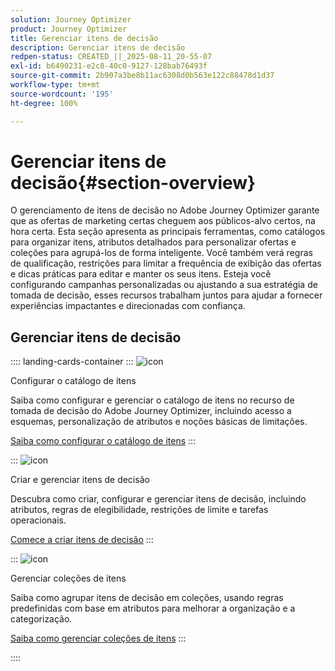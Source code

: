 ```yaml
---
solution: Journey Optimizer
product: Journey Optimizer
title: Gerenciar itens de decisão
description: Gerenciar itens de decisão
redpen-status: CREATED_||_2025-08-11_20-55-07
exl-id: b6490231-e2c8-40c0-9127-128bab76493f
source-git-commit: 2b907a3be8b11ac6308d0b563e122c88478d1d37
workflow-type: tm+mt
source-wordcount: '195'
ht-degree: 100%

---
```


# Gerenciar itens de decisão{#section-overview}

O gerenciamento de itens de decisão no Adobe Journey Optimizer garante que as ofertas de marketing certas cheguem aos públicos-alvo certos, na hora certa. Esta seção apresenta as principais ferramentas, como catálogos para organizar itens, atributos detalhados para personalizar ofertas e coleções para agrupá-los de forma inteligente. Você também verá regras de qualificação, restrições para limitar a frequência de exibição das ofertas e dicas práticas para editar e manter os seus itens. Esteja você configurando campanhas personalizadas ou ajustando a sua estratégia de tomada de decisão, esses recursos trabalham juntos para ajudar a fornecer experiências impactantes e direcionadas com confiança.

## Gerenciar itens de decisão

:::: landing-cards-container
:::
![icon](https://cdn.experienceleague.adobe.com/icons/gear.svg?lang=pt-BR)

Configurar o catálogo de itens

Saiba como configurar e gerenciar o catálogo de itens no recurso de tomada de decisão do Adobe Journey Optimizer, incluindo acesso a esquemas, personalização de atributos e noções básicas de limitações.

[Saiba como configurar o catálogo de itens](../using/experience-decisioning/catalogs.md)
:::

:::
![icon](https://cdn.experienceleague.adobe.com/icons/list-check.svg?lang=pt-BR)

Criar e gerenciar itens de decisão

Descubra como criar, configurar e gerenciar itens de decisão, incluindo atributos, regras de elegibilidade, restrições de limite e tarefas operacionais.

[Comece a criar itens de decisão](../using/experience-decisioning/items.md)
:::

:::
![icon](https://cdn.experienceleague.adobe.com/icons/puzzle-piece.svg?lang=pt-BR)

Gerenciar coleções de itens

Saiba como agrupar itens de decisão em coleções, usando regras predefinidas com base em atributos para melhorar a organização e a categorização.

[Saiba como gerenciar coleções de itens](../using/experience-decisioning/collections.md)
:::

::::
